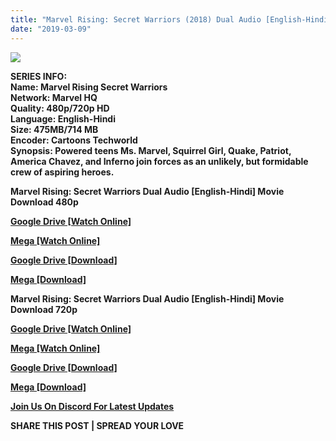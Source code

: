 ```yaml
---
title: "Marvel Rising: Secret Warriors (2018) Dual Audio [English-Hindi] Movie 480p/720p Download"
date: "2019-03-09"
---
```


![](https://lumiere-a.akamaihd.net/v1/images/richbanner-marvelrising_14c8047a.jpeg?region=0,0,1920,1080&optimize=true)

**SERIES INFO:**  
**Name: Marvel Rising Secret Warriors**  
**Network: Marvel HQ**  
**Quality: 480p/720p HD**  
**Language: English-Hindi**   
**Size: 475MB/714 MB**   
**Encoder: Cartoons Techworld**  
**Synopsis: Powered teens Ms. Marvel, Squirrel Girl, Quake, Patriot, America Chavez, and Inferno join forces as an unlikely, but formidable crew of aspiring heroes.**

  

**Marvel Rising: Secret Warriors Dual Audio \[English-Hindi\] Movie Download 480p**

**[Google Drive \[Watch Online\]](https://clk.ink/CjeB8j)**

**[Mega \[Watch Online\]](https://clk.ink/3NBBl)**

**[Google Drive \[Download\]](https://clk.ink/CjeB8j)**

**[Mega \[Download\]](https://clk.ink/3NBBl)**

**Marvel Rising: Secret Warriors Dual Audio \[English-Hindi\] Movie Download 720p**

**[Google Drive \[Watch Online\]](https://clk.ink/eL1kN3)**

**[Mega \[Watch Online\]](http://tpx.me/GGDsQQPd)**

**[Google Drive \[Download\]](https://clk.ink/eL1kN3)**

**[Mega \[Download\]](http://tpx.me/GGDsQQPd)**

  

**[Join Us On Discord For Latest Updates](https://discord.gg/cFpgJkw)**

**SHARE THIS POST | SPREAD YOUR LOVE**
